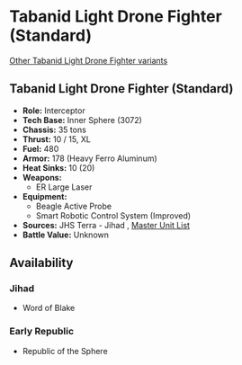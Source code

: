 # Tabanid Light Drone Fighter (Standard) 

[Other Tabanid Light Drone Fighter variants](../tabanid_light_drone_fighter.md) 

## Tabanid Light Drone Fighter (Standard) 

- **Role:** Interceptor 
- **Tech Base:** Inner Sphere (3072) 
- **Chassis:** 35 tons 
- **Thrust:** 10 / 15, XL 
- **Fuel:** 480 
- **Armor:** 178 (Heavy Ferro Aluminum) 
- **Heat Sinks:** 10 (20) 
- **Weapons:** 
  - ER Large Laser 
- **Equipment:** 
  - Beagle Active Probe 
  - Smart Robotic Control System (Improved) 
- **Sources:** JHS Terra - Jihad , [Master Unit List](http://masterunitlist.info/Unit/Details/3148) 
- **Battle Value:** Unknown 

## Availability 

### Jihad 

- Word of Blake 

### Early Republic 

- Republic of the Sphere 

